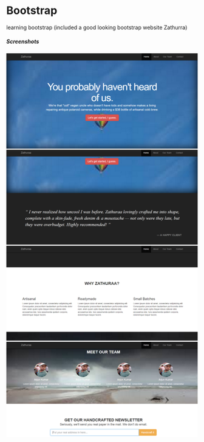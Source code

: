 # Bootstrap
learning bootstrap (included a good looking bootstrap website Zathurra)

<h5>Screenshots</h5>
<img src="screenshots/Capture1.PNG"/>
<img src="screenshots/Capture2.PNG"/>
<img src="screenshots/Capture3.PNG"/>
<img src="screenshots/Capture4.PNG"/>
